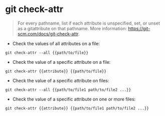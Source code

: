 # git check-attr

> For every pathname, list if each attribute is unspecified, set, or unset as a gitattribute on that pathname.
> More information: <https://git-scm.com/docs/git-check-attr>.

- Check the values of all attributes on a file:

`git check-attr --all {{path/to/file}}`

- Check the value of a specific attribute on a file:

`git check-attr {{attribute}} {{path/to/file}}`

- Check the value of a specific attribute on files:

`git check-attr --all {{path/to/file1 path/to/file2 ...}}`

- Check the value of a specific attribute on one or more files:

`git check-attr {{attribute}} {{path/to/file1 path/to/file2 ...}}`
